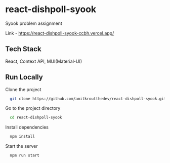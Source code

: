 
# react-dishpoll-syook

Syook problem assignment

Link - https://react-dishpoll-syook-ccbh.vercel.app/

## Tech Stack

React, Context API, MUI(Material-UI)



## Run Locally

Clone the project

```bash
  git clone https://github.com/amitkroutthedev/react-dishpoll-syook.git
```

Go to the project directory

```bash
  cd react-dishpoll-syook
```

Install dependencies

```bash
  npm install
```

Start the server

```bash
  npm run start
```

